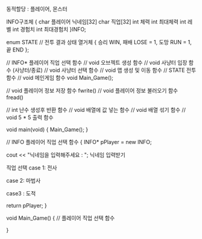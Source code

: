 동적할당 : 플레이어, 몬스터


INFO구조체
{
  char 플레이어 닉네임[32]
  char 직업[32]
  int 체력
  int 최대체력
  int 레벨
  int 경험치
  int 최대경험치
}INFO;

enum STATE // 전투 결과 상태 열거체
{
  승리  WIN,
  패배  LOSE = 1,
  도망  RUN = 1,
  끝    END
};


// INFO* 플레이어 직업 선택 함수
// void 오브젝트 생성 함수
// void 사냥터 입장 함수 (사냥터/종료)
// void 사냥터 선택 함수
// void 맵 생성 및 이동 함수
// STATE 전투 함수
// void 메인게임 함수 void Main_Game(); 

// void 플레이어 정보 저장 함수 fwrite()
// void 플레이어 정보 불러오기 함수 fread()

// int 난수 생성후 반환 함수
// void 배열에 값 넣는 함수
// void 배열 섞기 함수
// void 5 * 5 출력 함수

void main(void)
{
  Main_Game();
}


// INFO 플레이어 직업 선택 함수
{
  INFO* pPlayer = new INFO;

  cout << "닉네임을 입력해주세요 : ";
  닉네임 입력받기
  
  직업 선택
  case 1:
    전사
  
  case 2: 
    마법사
  
  case3 : 
    도적
  
  return pPlayer;
}


void Main_Game()
{
  // 플레이어 직업 선택 함수
  
}

